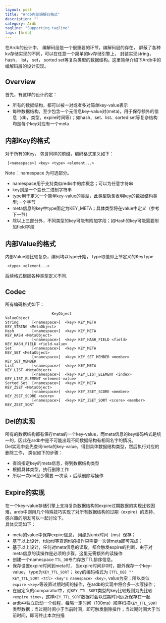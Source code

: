 ```yaml
---
layout: post
title: "Ardb内部编解码格式"
description: ""
category: Ardb
tagline: "Supporting tagline"
tags: [Ardb]
---
```


在Ardb的设计中， 编解码层是一个很重要的环节。编解码层的存在， 屏蔽了各种kv存储实现的不同，可以在任意一个简单的kv存储引擎上， 封装实现string， hash， list， set， sorted set等复杂类型的数据结构。这里简单介绍下Ardb中的编解码层的设计实现。

## Overview
首先，有这样的设计约定：  

- 所有的数据结构，都可以被一对或者多对简单key-value表示
- 每种数据结构，至少包含一个元信息key-value对(meta)，用于保存额外的信息（db，类型，expire时间等）；如hash、set、list、sorted set等复杂结构均是每个key对应有一个meta


## 内部Key的格式
对于所有的Key， 包含同样的前缀，编码格式定义如下：

     [<namespace>] <key> <type> <element...>

Note： namespace 为可选部分。
<!--more-->

- namespace用于支持类似redis中的库概念；可以为任意字符串
- key则是一个变长二进制字符串
- type用于定义一个简单key-value的类型，此类型隐含表明key的数据结构类型;一个字节
- meta信息的key中type固定为KEY_META；具体类型将在value中定义（参考下一节）
- 除以上三部分外，不同类型的key可能有附加字段；如Hash的key可能需要附加field字段
     

## 内部Value的格式
内部Value则比较复杂，编码均以type开始， type取值即上节定义的KeyType
 
     <type> <element...>

后续格式根据各种类型定义不同.

## Codec
所有编码格式如下：


                         KeyObject                                                   ValueObject
    String      [<namespace>]  <key> KEY_META                                   KEY_STRING <MetaObject>
    Hash        [<namespace>]  <key> KEY_META                                   KEY_HASH <MetaObject>
                [<namespace>]  <key> KEY_HASH_FIELD <field>                     KEY_HASH_FIELD <field-value>
    Set         [<namespace>]  <key> KEY_META                                   KEY_SET <MetaObject>
                [<namespace>]  <key> KEY_SET_MEMBER <member>                    KEY_SET_MEMBER
    List        [<namespace>]  <key> KEY_META                                   KEY_LIST <MetaObject>
                [<namespace>]  <key> KEY_LIST_ELEMENT <index>                   KEY_LIST_ELEMENT <element-value>
    Sorted Set  [<namespace>]  <key> KEY_META                                   KEY_ZSET <MetaObject>
                [<namespace>]  <key> KEY_ZSET_SCORE <member>                    KEY_ZSET_SCORE <score>
                [<namespace>]  <key> KEY_ZSET_SORT <score> <member>             KEY_ZSET_SORT

## Del的实现
所有的数据结构都有保存meta的一个key-value，而meta信息的key编码格式是统一的，因此在ardb中是不可能出现不同数据结构有相同名字的情况。  
Del实现中会先查询meta的key-value，得到具体数据结构类型，然后执行对应的删除工作， 类似如下的步骤：  

- 查询指定key的meta信息，得到数据结构类型
- 根据具体类型，执行删除工作
- 所以一次del至少需要 一次读 + 后续删除写操作 


## Expire的实现
在一个key-value存储引擎上支持复杂数据结构的expire过期数据的实现比较困难，ardb中则用几个特殊技巧实现了对所有数据结构的过期（expire）的支持，感兴趣的朋友可以一起讨论下。  
具体实现如下： 

- meta的value中保存expire信息， 用绝对unix时间（ms）保存；
- 基于以上设计，ttl/pttl等查询ttl的操作只需要一次读meta即可完成；
- 基于以上设计，任何对meta信息的读取，都会触发expire的判断，由于对meta信息的读操作是必须的步骤，这里无需额外的读操作
- 创建一个namespace `TTL_DB`专门存放TTL排序信息。
- 保存设置expire时间到meta时， 当expire时间非0时，额外保存一个key-value， type为`KEY_TTL_SORT`； key的编码格式为 `[TTL_DB] "" KEY_TTL_SORT <ttl> <key's namespace> <key>`, value为空；所以类似`expire <key>`等设置过期时间的操作，在ardb的实现中将会多一次写操作；
- 在自定义的comparator中，对`KEY_TTL_SORT`类型的key比较规则为先比较`<expire time>`，这样`KEY_TTL_SORT`数据将会以过期时间远近保存在一起
- ardb中独立启动一个线程，每隔一定时间（100ms）顺序扫描`KEY_TTL_SORT`类型数据；当过期时间小于当前时间，即可触发删除操作；当过期时间大于当前时间，即可终止本次扫描

